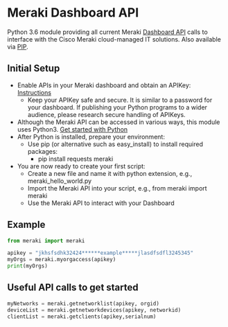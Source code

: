 # Meraki Dashboard API

Python 3.6 module providing all current Meraki [Dashboard API](https://dashboard.meraki.com/api_docs) calls to interface with the Cisco Meraki cloud-managed IT solutions.
Also available via [PIP](https://pypi.python.org/pypi/meraki/).

## Initial Setup

* Enable APIs in your Meraki dashboard and obtain an APIKey: [Instructions](https://documentation.meraki.com/zGeneral_Administration/Other_Topics/The_Cisco_Meraki_Dashboard_API)
  * Keep your APIKey safe and secure.  It is similar to a password for your dashboard.  If publishing your Python programs to a wider audience, please research secure handling of APIKeys.
* Although the Meraki API can be accessed in various ways, this module uses Python3.  [Get started with Python](https://wiki.python.org/moin/BeginnersGuide/NonProgrammers)
* After Python is installed, prepare your environment:
  * Use pip (or alternative such as easy_install) to install required packages:
    * pip install requests meraki
* You are now ready to create your first script:
  * Create a new file and name it with python extension, e.g.,  meraki_hello_world.py
  * Import the Meraki API into your script, e.g.,  from meraki import meraki
  * Use the Meraki API to interact with your Dashboard
  
## Example

```python
from meraki import meraki

apikey = "jkhsfsdhk32424******example*****jlasdfsdfl3245345"
myOrgs = meraki.myorgaccess(apikey)
print(myOrgs)
```

## Useful API calls to get started

```python
myNetworks = meraki.getnetworklist(apikey, orgid)
deviceList = meraki.getnetworkdevices(apikey, networkid)
clientList = meraki.getclients(apikey,serialnum)
```
